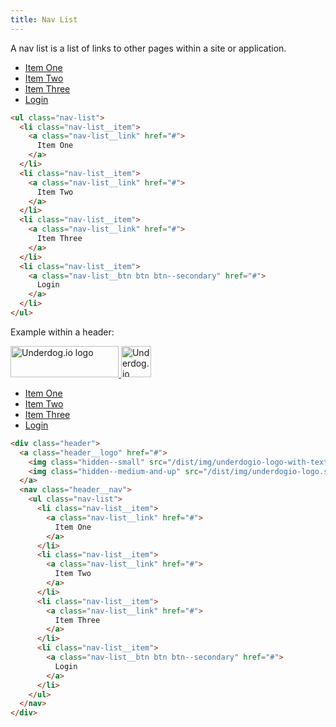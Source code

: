 ```yaml
---
title: Nav List
---
```


A nav list is a list of links to other pages within a site or application.

<ul class="nav-list">
  <li class="nav-list__item">
    <a class="nav-list__link" href="#">
      Item One
    </a>
  </li>
  <li class="nav-list__item">
    <a class="nav-list__link" href="#">
      Item Two
    </a>
  </li>
  <li class="nav-list__item">
    <a class="nav-list__link" href="#">
      Item Three
    </a>
  </li>
  <li class="nav-list__item">
    <a class="nav-list__btn btn btn--secondary" href="#">
      Login
    </a>
  </li>
</ul>

```html
<ul class="nav-list">
  <li class="nav-list__item">
    <a class="nav-list__link" href="#">
      Item One
    </a>
  </li>
  <li class="nav-list__item">
    <a class="nav-list__link" href="#">
      Item Two
    </a>
  </li>
  <li class="nav-list__item">
    <a class="nav-list__link" href="#">
      Item Three
    </a>
  </li>
  <li class="nav-list__item">
    <a class="nav-list__btn btn btn--secondary" href="#">
      Login
    </a>
  </li>
</ul>
```

Example within a header:

<div class="header">
  <a class="header__logo" href="#">
    <img class="hidden--small" src="/dist/img/underdogio-logo-with-text.svg" alt="Underdog.io logo" width="173" height="50">
    <img class="hidden--medium-and-up" src="/dist/img/underdogio-logo.svg" alt="Underdog.io logo" width="48" height="50">
  </a>
  <nav class="header__nav">
    <ul class="nav-list">
      <li class="nav-list__item">
        <a class="nav-list__link" href="#">
          Item One
        </a>
      </li>
      <li class="nav-list__item">
        <a class="nav-list__link" href="#">
          Item Two
        </a>
      </li>
      <li class="nav-list__item">
        <a class="nav-list__link" href="#">
          Item Three
        </a>
      </li>
      <li class="nav-list__item">
        <a class="nav-list__btn btn btn--secondary" href="#">
          Login
        </a>
      </li>
    </ul>
  </nav>
</div>

```html
<div class="header">
  <a class="header__logo" href="#">
    <img class="hidden--small" src="/dist/img/underdogio-logo-with-text.svg" alt="Underdog.io logo" width="173" height="50">
    <img class="hidden--medium-and-up" src="/dist/img/underdogio-logo.svg" alt="Underdog.io logo" width="48" height="50">
  </a>
  <nav class="header__nav">
    <ul class="nav-list">
      <li class="nav-list__item">
        <a class="nav-list__link" href="#">
          Item One
        </a>
      </li>
      <li class="nav-list__item">
        <a class="nav-list__link" href="#">
          Item Two
        </a>
      </li>
      <li class="nav-list__item">
        <a class="nav-list__link" href="#">
          Item Three
        </a>
      </li>
      <li class="nav-list__item">
        <a class="nav-list__btn btn btn--secondary" href="#">
          Login
        </a>
      </li>
    </ul>
  </nav>
</div>
```
